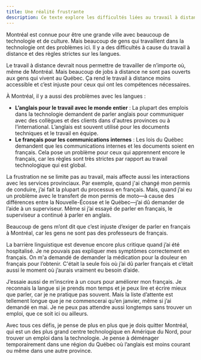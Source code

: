 ```yaml
---
title: Une réalité frustrante
description: Ce texte explore les difficultés liées au travail à distance et aux règles linguistiques strictes au Québec, qui compliquent la vie des travailleurs dans le secteur technologique.
---
```



Montréal est connue pour être une grande ville avec beaucoup de technologie et de culture. Mais beaucoup de gens qui travaillent dans la technologie ont des problèmes ici. Il y a des difficultés à cause du travail à distance et des règles strictes sur les langues.

Le travail à distance devrait nous permettre de travailler de n’importe où, même de Montréal. Mais beaucoup de jobs à distance ne sont pas ouverts aux gens qui vivent au Québec. Ça rend le travail à distance moins accessible et c’est injuste pour ceux qui ont les compétences nécessaires.

À Montréal, il y a aussi des problèmes avec les langues :

* **L’anglais pour le travail avec le monde entier** : La plupart des emplois dans la technologie demandent de parler anglais pour communiquer avec des collègues et des clients dans d'autres provinces ou à l’international. L’anglais est souvent utilisé pour les documents techniques et le travail en équipe.  
* **Le français pour les communications internes** : Les lois du Québec demandent que les communications internes et les documents soient en français. Cela pose un problème pour ceux qui apprennent encore le français, car les règles sont très strictes par rapport au travail technologique qui est global.

La frustration ne se limite pas au travail, mais affecte aussi les interactions avec les services provinciaux. Par exemple, quand j'ai changé mon permis de conduire, j’ai fait la plupart du processus en français. Mais, quand j’ai eu un problème avec le transfert de mon permis de moto—à cause des différences entre la Nouvelle-Écosse et le Québec—j’ai dû demander de l’aide à un superviseur. Même si j’ai essayé de parler en français, le superviseur a continué à parler en anglais.

Beaucoup de gens m’ont dit que c’est injuste d’exiger de parler en français à Montréal, car les gens ne sont pas des professeurs de français.

La barrière linguistique est devenue encore plus critique quand j’ai été hospitalisé. Je ne pouvais pas expliquer mes symptômes correctement en français. On m'a demandé de demander la médication pour la douleur en français pour l’obtenir. C'était la seule fois où j’ai dû parler français et c’était aussi le moment où j’aurais vraiment eu besoin d’aide.

J’essaie aussi de m’inscrire à un cours pour améliorer mon français. Je reconnais la langue si je prends mon temps et je peux lire et écrire mieux que parler, car je ne pratique pas souvent. Mais la liste d’attente est tellement longue que je ne commencerai qu’en janvier, même si j’ai demandé en mai. Je ne peux pas attendre aussi longtemps sans trouver un emploi, que ce soit ici ou ailleurs.

Avec tous ces défis, je pense de plus en plus que je dois quitter Montréal, qui est un des plus grand centre technologique en Amérique du Nord, pour trouver un emploi dans la technologie. Je pense à déménager temporairement dans une région du Québec où l’anglais est moins courant ou même dans une autre province.

